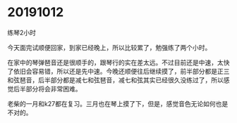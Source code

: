 # 20191012

练琴2小时

今天面完试顺便回家，到家已经晚上，所以比较累了，勉强练了两个小时。

在家中的琴弹琶音还是很顺手的，跟琴行的实在差太远。不过目前还是中速，太快了依旧会容易错，所以还是先中速。今晚还顺便往后继续摸了，前半部分都是正三和弦琶音，后半部分都是减七和弦琶音，减七和弦其实已经很久没练过了，所以感觉后半部分将会非常困难。

老柴的一月和k27都在复习。三月也在琴上摸了下，但是，感觉音色无论如何也是不对的。
